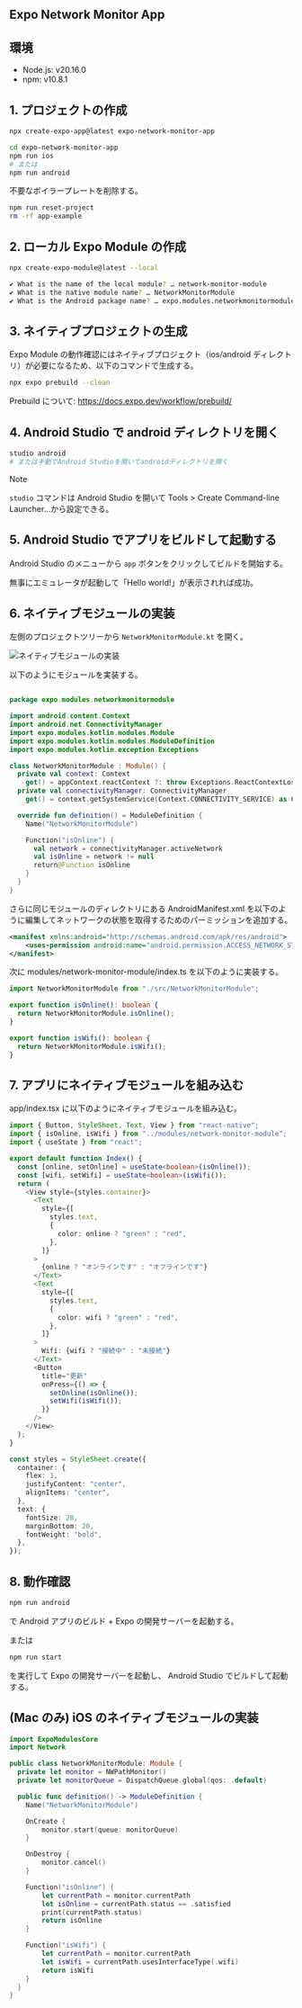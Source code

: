 ## Expo Network Monitor App

## 環境

- Node.js: v20.16.0
- npm: v10.8.1

## 1. プロジェクトの作成

```bash
npx create-expo-app@latest expo-network-monitor-app
```

```bash
cd expo-network-monitor-app
npm run ios
# または
npm run android
```

不要なボイラープレートを削除する。

```bash
npm run reset-project
rm -rf app-example
```

## 2. ローカル Expo Module の作成

```bash
npx create-expo-module@latest --local

✔ What is the name of the local module? … network-monitor-module
✔ What is the native module name? … NetworkMonitorModule
✔ What is the Android package name? … expo.modules.networkmonitormodule
```

## 3. ネイティブプロジェクトの生成

Expo Module の動作確認にはネイティブプロジェクト（ios/android ディレクトリ）が必要になるため、以下のコマンドで生成する。

```bash
npx expo prebuild --clean
```

Prebuild について: https://docs.expo.dev/workflow/prebuild/

## 4. Android Studio で android ディレクトリを開く

```bash
studio android
# または手動でAndroid Studioを開いてandroidディレクトリを開く
```

> [!NOTE] 
> `studio` コマンドは Android Studio を開いて Tools > Create Command-line Launcher...から設定できる。

## 5. Android Studio でアプリをビルドして起動する

Android Studio のメニューから `app` ボタンをクリックしてビルドを開始する。

無事にエミュレータが起動して「Hello world!」が表示されれば成功。

## 6. ネイティブモジュールの実装

左側のプロジェクトツリーから `NetworkMonitorModule.kt` を開く。

![ネイティブモジュールの実装](images/open-module-in-android-studio.png)

以下のようにモジュールを実装する。

```kotlin

package expo.modules.networkmonitormodule

import android.content.Context
import android.net.ConnectivityManager
import expo.modules.kotlin.modules.Module
import expo.modules.kotlin.modules.ModuleDefinition
import expo.modules.kotlin.exception.Exceptions

class NetworkMonitorModule : Module() {
  private val context: Context
    get() = appContext.reactContext ?: throw Exceptions.ReactContextLost()
  private val connectivityManager: ConnectivityManager
    get() = context.getSystemService(Context.CONNECTIVITY_SERVICE) as ConnectivityManager

  override fun definition() = ModuleDefinition {
    Name("NetworkMonitorModule")

    Function("isOnline") {
      val network = connectivityManager.activeNetwork
      val isOnline = network != null
      return@Function isOnline
    }
  }
}

```

さらに同じモジュールのディレクトリにある AndroidManifest.xml を以下のように編集してネットワークの状態を取得するためのパーミッションを追加する。

```xml
<manifest xmlns:android="http://schemas.android.com/apk/res/android">
    <uses-permission android:name="android.permission.ACCESS_NETWORK_STATE" />
</manifest>

```

次に modules/network-monitor-module/index.ts を以下のように実装する。

```typescript
import NetworkMonitorModule from "./src/NetworkMonitorModule";

export function isOnline(): boolean {
  return NetworkMonitorModule.isOnline();
}

export function isWifi(): boolean {
  return NetworkMonitorModule.isWifi();
}
```

## 7. アプリにネイティブモジュールを組み込む

app/index.tsx に以下のようにネイティブモジュールを組み込む。

```typescript
import { Button, StyleSheet, Text, View } from "react-native";
import { isOnline, isWifi } from "../modules/network-monitor-module";
import { useState } from "react";

export default function Index() {
  const [online, setOnline] = useState<boolean>(isOnline());
  const [wifi, setWifi] = useState<boolean>(isWifi());
  return (
    <View style={styles.container}>
      <Text
        style={[
          styles.text,
          {
            color: online ? "green" : "red",
          },
        ]}
      >
        {online ? "オンラインです" : "オフラインです"}
      </Text>
      <Text
        style={[
          styles.text,
          {
            color: wifi ? "green" : "red",
          },
        ]}
      >
        Wifi: {wifi ? "接続中" : "未接続"}
      </Text>
      <Button
        title="更新"
        onPress={() => {
          setOnline(isOnline());
          setWifi(isWifi());
        }}
      />
    </View>
  );
}

const styles = StyleSheet.create({
  container: {
    flex: 1,
    justifyContent: "center",
    alignItems: "center",
  },
  text: {
    fontSize: 20,
    marginBottom: 20,
    fontWeight: "bold",
  },
});
```

## 8. 動作確認

```bash
npm run android
```

で Android アプリのビルド + Expo の開発サーバーを起動する。

または

```bash
npm run start
```

を実行して Expo の開発サーバーを起動し、
Android Studio でビルドして起動する。

## (Mac のみ) iOS のネイティブモジュールの実装

```swift
import ExpoModulesCore
import Network

public class NetworkMonitorModule: Module {
  private let monitor = NWPathMonitor()
  private let monitorQueue = DispatchQueue.global(qos: .default)

  public func definition() -> ModuleDefinition {
    Name("NetworkMonitorModule")

    OnCreate {
        monitor.start(queue: monitorQueue)
    }

    OnDestroy {
        monitor.cancel()
    }

    Function("isOnline") {
        let currentPath = monitor.currentPath
        let isOnline = currentPath.status == .satisfied
        print(currentPath.status)
        return isOnline
    }

    Function("isWifi") {
        let currentPath = monitor.currentPath
        let isWifi = currentPath.usesInterfaceType(.wifi)
        return isWifi
    }
  }
}
```

